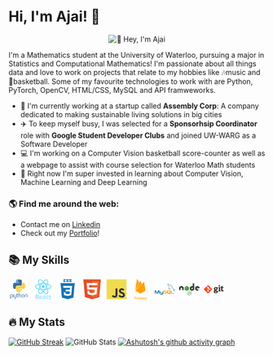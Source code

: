 # Hi, I'm Ajai! 👋

<!--
**AJ-C22/AJ-C22** is a ✨ _special_ ✨ repository because its `README.md` (this file) appears on your GitHub profile.

Here are some ideas to get you started:

- 🔭 I’m currently working on ...
- 🌱 I’m currently learning ...
- 👯 I’m looking to collaborate on ...
- 🤔 I’m looking for help with ...
- 💬 Ask me about ...
- 📫 How to reach me: ...
- 😄 Pronouns: ...
- ⚡ Fun fact: ...
-->

<p align="center">
  <img width="800" height="400" object-fit="cover" src="https://gocnhoannie.com/wp-content/uploads/2020/07/S%E1%BB%B1-nghi%E1%BB%87p-kh%C3%B4ng-ph%E1%BA%A3i-l%C3%BAc-n%C3%A0o-c%C5%A9ng-l%C3%A0-m%E1%BB%99t-%C4%91%C6%B0%E1%BB%9Dng-th%E1%BA%B3ng.gif" alt="👋 Hey, I'm Ajai" title="👋 Hey, i'm Ajai"/>
</p>

I'm a Mathematics student at the University of Waterloo, pursuing a major in Statistics and Computational Mathematics! I'm passionate about all things data and love to work on projects that relate to my hobbies like 🎶music and 🏀basketball. Some of my favourite technologies to work with are Python, PyTorch, OpenCV, HTML/CSS, MySQL and API framweworks. 
- 🌇 I'm currently working at a startup called **Assembly Corp**: A company dedicated to making sustainable living solutions in big cities
- ✈️ To keep myself busy, I was selected for a **Sponsorhsip Coordinator** role with **Google Student Developer Clubs** and joined UW-WARG as a Software Developer
- 💻 I'm working on a Computer Vision basketball score-counter as well as a webpage to assist with course selection for Waterloo Math students
- 🤖 Right now I'm super invested in learning about Computer Vision, Machine Learning and Deep Learning

### 🌎 Find me around the web:
- Contact me on [Linkedin](https://www.linkedin.com/in/ajai-chandi-036195200/)
- Check out my [Portfolio](https://aj-c22.github.io/Ajai-s-Portfolio/main.html)!

## 📚 My Skills
<div>
  <img src="https://github.com/devicons/devicon/blob/master/icons/python/python-original-wordmark.svg" title="Python" alt="Python" width="40" height="40"/>&nbsp;
  <img src="https://github.com/devicons/devicon/blob/master/icons/react/react-original-wordmark.svg" title="React" alt="React" width="40" height="40"/>&nbsp;
  <img src="https://github.com/devicons/devicon/blob/master/icons/css3/css3-plain-wordmark.svg"  title="CSS3" alt="CSS" width="40" height="40"/>&nbsp;
  <img src="https://github.com/devicons/devicon/blob/master/icons/html5/html5-original.svg" title="HTML5" alt="HTML" width="40" height="40"/>&nbsp;
  <img src="https://github.com/devicons/devicon/blob/master/icons/javascript/javascript-original.svg" title="JavaScript" alt="JavaScript" width="40" height="40"/>&nbsp;
  <img src="https://github.com/devicons/devicon/blob/master/icons/firebase/firebase-plain-wordmark.svg" title="Firebase" alt="Firebase" width="40" height="40"/>&nbsp;
  <img src="https://github.com/devicons/devicon/blob/master/icons/mysql/mysql-original-wordmark.svg" title="MySQL"  alt="MySQL" width="40" height="40"/>&nbsp;
  <img src="https://github.com/devicons/devicon/blob/master/icons/nodejs/nodejs-original-wordmark.svg" title="NodeJS" alt="NodeJS" width="40" height="40"/>&nbsp;
  <img src="https://github.com/devicons/devicon/blob/master/icons/git/git-original-wordmark.svg" title="Git" **alt="Git" width="40" height="40"/>
</div>

## 🔥 My Stats
[![GitHub Streak](http://github-readme-streak-stats.herokuapp.com?user=AJ-C22&theme=dark&background=000000)](https://git.io/streak-stats)
![GitHub Stats](https://github-readme-stats.vercel.app/api?username=AJ-C22&show_icons=true&theme=dark)
[![Ashutosh's github activity graph](https://github-readme-activity-graph.vercel.app/graph?username=AJ-C22&theme=dracula)](https://github.com/ashutosh00710/github-readme-activity-graph)
